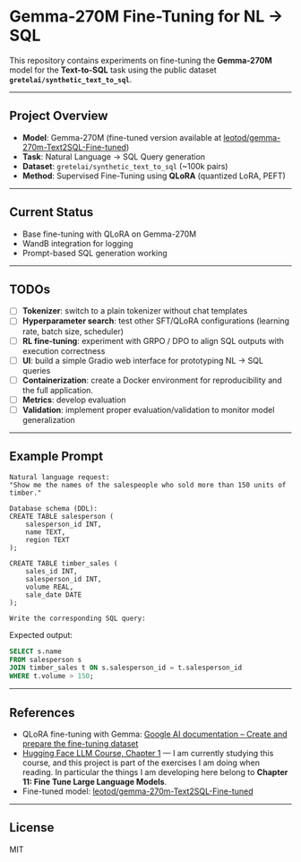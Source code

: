 # Gemma-270M Fine-Tuning for NL → SQL

This repository contains experiments on fine-tuning the **Gemma-270M** model for the **Text-to-SQL** task using the public dataset **`gretelai/synthetic_text_to_sql`**.

---

## Project Overview

- **Model**: Gemma-270M (fine-tuned version available at [leotod/gemma-270m-Text2SQL-Fine-tuned](https://huggingface.co/leotod/gemma-270m-Text2SQL-Fine-tuned))  
- **Task**: Natural Language → SQL Query generation  
- **Dataset**: `gretelai/synthetic_text_to_sql` (~100k pairs)  
- **Method**: Supervised Fine-Tuning using **QLoRA** (quantized LoRA, PEFT)

---

## Current Status

- Base fine-tuning with QLoRA on Gemma-270M  
- WandB integration for logging  
- Prompt-based SQL generation working  

---

## TODOs

- [ ] **Tokenizer**: switch to a plain tokenizer without chat templates  
- [ ] **Hyperparameter search**: test other SFT/QLoRA configurations (learning rate, batch size, scheduler)  
- [ ] **RL fine-tuning**: experiment with GRPO / DPO to align SQL outputs with execution correctness  
- [ ] **UI**: build a simple Gradio web interface for prototyping NL → SQL queries  
- [ ] **Containerization**: create a Docker environment for reproducibility and the full application.
- [ ] **Metrics**: develop evaluation
- [ ] **Validation**: implement proper evaluation/validation to monitor model generalization  

---

## Example Prompt

```text
Natural language request:
"Show me the names of the salespeople who sold more than 150 units of timber."

Database schema (DDL):
CREATE TABLE salesperson (
    salesperson_id INT,
    name TEXT,
    region TEXT
);

CREATE TABLE timber_sales (
    sales_id INT,
    salesperson_id INT,
    volume REAL,
    sale_date DATE
);

Write the corresponding SQL query:
```

Expected output:

```sql
SELECT s.name
FROM salesperson s
JOIN timber_sales t ON s.salesperson_id = t.salesperson_id
WHERE t.volume > 150;
```

---

## References

- QLoRA fine-tuning with Gemma: [Google AI documentation – Create and prepare the fine-tuning dataset](https://ai.google.dev/gemma/docs/core/huggingface_text_finetune_qlora?hl=it#create-and-prepare-the-fine-tuning-dataset)  
- [Hugging Face LLM Course, Chapter 1](https://huggingface.co/learn/llm-course/chapter1/1) — I am currently studying this course, and this project is part of the exercises I am doing when reading. In particular the things I am developing here belong to **Chapter 11: Fine Tune Large Language Models**.  
- Fine-tuned model: [leotod/gemma-270m-Text2SQL-Fine-tuned](https://huggingface.co/leotod/gemma-270m-Text2SQL-Fine-tuned)

---

## License

MIT